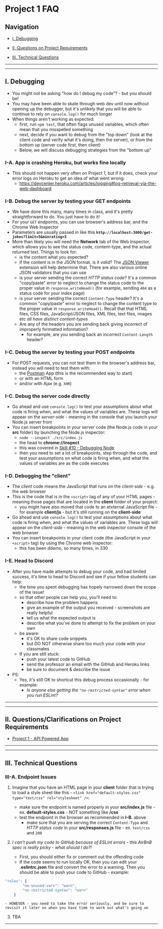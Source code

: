 # Project 1 FAQ

## Navigation

- [I. Debugging](#debugging)

- [II. Questions on Project Requirements](#project-requirements)

- [III. Technical Questions](#technical-questions)

<a id="debugging" />

<hr><hr>

## I. Debugging

- You might not be asking "how do I debug my code"? - but you should be! 
- You may have been able to skate through web dev until now without opening up the debugger, but it's unlikely that you will be able to continue to rely on `console.log()` for much longer
- When things aren't working as expected:
  - first, run `npm test`, that often flags unused variables, which often mean that you misspelled something
  - next, decide if you want to debug from the "top down" (look at the client code and verify what it's doing, then the server), or from the bottom up (server code first, then client)
  - Below, we will discuss debugging strategies from the "bottom up"


### I-A. App is crashing Heroku, but works fine locally

- This should not happen very often on Project 1, but if it does, check your error logs on Heroku to get an idea of what went wrong:
  - https://devcenter.heroku.com/articles/logging#log-retrieval-via-the-web-dashboard

### I-B. Debug the server by testing your GET endpoints
- We have done this many, many times in class, and it's pretty straightforward to do. You just have to do it!
- For your `GET` endpoints, you can use browser's address bar, and the Chrome Web Inspector
- Parameters are usually passed in like this **`http://localhost:3000/get-jokes?limit=5&minrating=3`** 
- More than likely you will need the **Network** tab of the Web Inspector, which allows you to see the status code, content-type, and the actual returned text. Things to look for:
  - is the content what you expected?
  - if the content is in the JSON format, is it *valid*? The [JSON Viewer](https://chrome.google.com/webstore/detail/json-viewer/gbmdgpbipfallnflgajpaliibnhdgobh?hl=en-US) extension will help determine that. There are also various online JSON validators that you can use
  - is your server sending the correct *HTTP status code*? It's a common "copy/paste" error to neglect to change the status code to the proper value in `response.writeHead()` (for example, sending `404` as a status code for your index page)
  - is your server sending the correct `Content-Type` header? It's a common "copy/paste" error to neglect to change the content type to the proper value in `response.writeHead()`. Recall that that HTML files, CSS files, JavaScript/JSON files, XML files, text files, images etc *all have distinct content-types*
  - Are any of the headers you are sending back giving incorrect of improperly formatted information?
    - for example, are you sending back an incorrect `Content-Length` header?

### I-C. Debug the server by testing your POST endpoints
- For POST requests, you can not test them in the browser's address bar, instead you will need to test them with:
  - the [Postman](https://www.postman.com/) App (this is the recommended way to start)
  - or with an HTML form
  - and/or with Ajax (e.g. `XHR`)

### I-C. Debug the server code directly 
- Go ahead and use `console.log()` to test your assumptions about what code is firing when, and what the values of variables are. These logs will appear on the *server-side* - meaning in the console that you launch your Node.js server from
- You can insert breakpoints in your server code (the Node.js code in your **src** folder) by launching the Node.js inspector:
  - `node --inspect ./src/index.js`
  - the head to **chrome://inspect**
  - this was covered in [Skill #10 - Debugging Node](../core-skills/10-debugging-node.md)
  - then you need to set a lot of breakpoints, step through the code, and test your assumptions on what code is firing when, and what the values of variables are as the code executes
 
### I-D. Debugging the "client"
- The *client* code means the JavaScript that runs on the *client-side* - e.g. the web browser
- This is the code that is in the `<script>` tag of any of your HTML pages - meaning those pages that are located in the **client** folder of your project:
  - you might have also moved that code to an etxternal JavaScript file - for example  **client/js** - but it's still running on the **client-side**
- Go ahead and use `console.log()` to test your assumptions about what code is firing when, and what the values of variables are. These logs will appear on the *client-side* - meaning in the web inspector console of the web browser
- You can insert breakpoints in your client code (the JavaScript in your `<script>` tag) by using the Chrome web inspector:
  - this has been ddemo, so many times, in 330

### I-E. Head to Discord
- After you have made attempts to debug your code, and had limited success, it's time to head to Discord and see if your fellow students can help:
  - the time you spent debugging has hopely narrowed down the scope of the issue!
  - so that other people can help you, you'll need to:
    -  describe how the problem happens
    -  give an example of the output you received - screenshots are really helpful
    -  tell us what the expected output is
    -  describe what you've done to attempt to fix the problem on your own
  - be aware:
    - it's OK to share code snippets
    - but DO NOT otherwise share too much your code with your classmates
  - If you are still stuck:
    - push your latest code to GitHub
    - send the professor an email with the GitHub and Heroku links
    - be sure to document & describe the issue 
 - PS:
   - Yes, it's still OK to shortcut this debug process occasionally - for example:
     - *Is anyone else getting the `"no-restricted-syntax"` error when you run ESLint?*
  

<a id="project-requirements" />

<hr><hr>

## II. Questions/Clarifications on Project Requirements

- [Project 1 - API Powered App](project-1.md)

<a id="technical-questions" />

<hr><hr>

## III. Technical Questions

### III-A. Endpoint Issues

1) Imagine that you have an HTML page in your **client** folder that is trying to load a style sheet like this -  `<link href="default-styles.css" type="text/css" rel="stylesheet" />`:
    - make sure the endpoint is named properly in your **src/index.js** file - ex. **default-styles.css**  - NOT something like **/css**
    - test the endpoint in the browser as recommended in **I-B.** above
      - make sure that you are serving the correct `Content-Type` and *HTTP status code* in your **src/responses.js** file - ex. `text/css` and `200`


2) *I can't push my code to GitHub because of ESLint errors - this AirBnB spec is really picky - what should I do?!*
    - First, you should either fix or comment out the offending code
    - If the code seems to run locally OK, then you can edit your **.eslintrc.json** file and convert the error to a warning. Then you should be able to push your code to GitHub - example:


```js
"rules": {
        "no-unused-vars": "warn",
        "no-restricted-syntax": "warn"
    }
```

    - HOWEVER - you need to take the error seriously, and be sure to revisit it later on when you have time to work out what's going on 

3) TBA


<hr>

